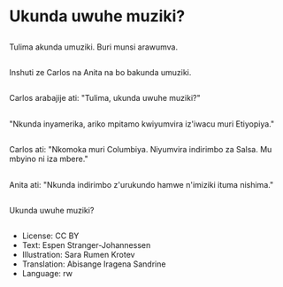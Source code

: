 # Ukunda uwuhe muziki?

##
Tulima akunda umuziki. Buri munsi arawumva.

##
Inshuti ze Carlos na Anita na bo bakunda umuziki.

##
Carlos arabajije ati: "Tulima, ukunda uwuhe muziki?"

##
"Nkunda inyamerika, ariko mpitamo kwiyumvira iz'iwacu muri Etiyopiya."

##
Carlos ati: "Nkomoka muri Columbiya. Niyumvira indirimbo za Salsa. Mu mbyino ni iza mbere."

##
Anita ati: "Nkunda indirimbo z'urukundo hamwe n'imiziki ituma nishima."

##
Ukunda uwuhe muziki?

##
* License: CC BY
* Text: Espen Stranger-Johannessen
* Illustration: Sara Rumen Krotev
* Translation: Abisange Iragena Sandrine
* Language: rw
